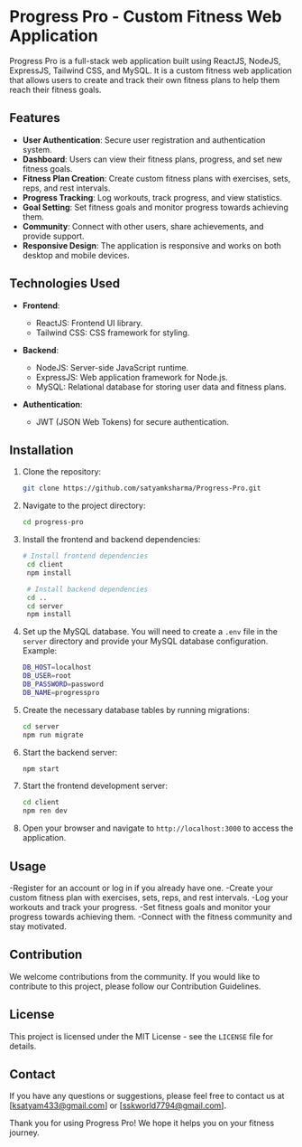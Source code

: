# Progress Pro - Custom Fitness Web Application

Progress Pro is a full-stack web application built using ReactJS, NodeJS, ExpressJS, Tailwind CSS, and MySQL. It is a custom fitness web application that allows users to create and track their own fitness plans to help them reach their fitness goals.

## Features

- **User Authentication**: Secure user registration and authentication system.
- **Dashboard**: Users can view their fitness plans, progress, and set new fitness goals.
- **Fitness Plan Creation**: Create custom fitness plans with exercises, sets, reps, and rest intervals.
- **Progress Tracking**: Log workouts, track progress, and view statistics.
- **Goal Setting**: Set fitness goals and monitor progress towards achieving them.
- **Community**: Connect with other users, share achievements, and provide support.
- **Responsive Design**: The application is responsive and works on both desktop and mobile devices.

## Technologies Used

- **Frontend**:
  - ReactJS: Frontend UI library.
  - Tailwind CSS: CSS framework for styling.
  
- **Backend**:
  - NodeJS: Server-side JavaScript runtime.
  - ExpressJS: Web application framework for Node.js.
  - MySQL: Relational database for storing user data and fitness plans.
  
- **Authentication**:
  - JWT (JSON Web Tokens) for secure authentication.

## Installation

1. Clone the repository:

   ```bash
   git clone https://github.com/satyamksharma/Progress-Pro.git

2. Navigate to the project directory:

   ```bash
   cd progress-pro

3. Install the frontend and backend dependencies:

   ```bash
   # Install frontend dependencies
    cd client
    npm install

    # Install backend dependencies
    cd ..
    cd server
    npm install

4. Set up the MySQL database. You will need to create a `.env` file in the `server` directory and provide your MySQL database configuration. Example:

    ```bash
    DB_HOST=localhost
    DB_USER=root
    DB_PASSWORD=password
    DB_NAME=progresspro

5. Create the necessary database tables by running migrations:

    ```bash
    cd server
    npm run migrate

6. Start the backend server:

    ```bash
    npm start

7. Start the frontend development server:

    ```bash
    cd client
    npm ren dev

8. Open your browser and navigate to `http://localhost:3000` to access the application.



## Usage

-Register for an account or log in if you already have one.
-Create your custom fitness plan with exercises, sets, reps, and rest intervals.
-Log your workouts and track your progress.
-Set fitness goals and monitor your progress towards achieving them.
-Connect with the fitness community and stay motivated.
   
   
## Contribution

We welcome contributions from the community. If you would like to contribute to this project, please follow our Contribution Guidelines.


## License

This project is licensed under the MIT License - see the `LICENSE` file for details.


## Contact

If you have any questions or suggestions, please feel free to contact us at [ksatyam433@gmail.com] or [sskworld7794@gmail.com].

Thank you for using Progress Pro! We hope it helps you on your fitness journey.
